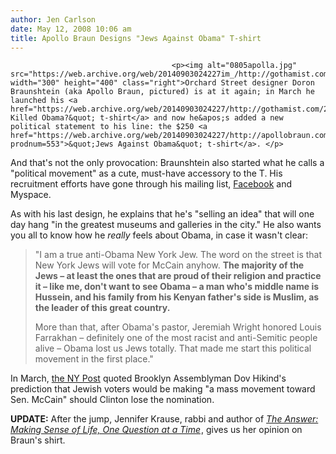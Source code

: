 ```yaml
---
author: Jen Carlson
date: May 12, 2008 10:06 am
title: Apollo Braun Designs "Jews Against Obama" T-shirt
---
```


	
										<p><img alt="0805apolla.jpg" src="https://web.archive.org/web/20140903024227im_/http://gothamist.com/attachments/arts_jen/0805apolla.jpg" width="300" height="400" class="right">Orchard Street designer Doron Braunshtein (aka Apollo Braun, pictured) is at it again; in March he launched his <a href="https://web.archive.org/web/20140903024227/http://gothamist.com/2008/03/21/who_killed_obam.php">&quot;Who Killed Obama?&quot; t-shirt</a> and now he&apos;s added a new political statement to his line: the $250 <a href="https://web.archive.org/web/20140903024227/http://apollobraun.com/store/store.cfm?prodnum=553">&quot;Jews Against Obama&quot; t-shirt</a>. </p>

<p>And that&apos;s not the only provocation: Braunshtein also started what he calls a &quot;political movement&quot; as a cute, must-have accessory to the T. His recruitment efforts have gone through his mailing list, <a href="https://web.archive.org/web/20140903024227/http://www.facebook.com/group.php?gid=8520738084&amp;ref=share">Facebook</a> and Myspace.</p>

<p>As with his last design, he explains that he&apos;s &quot;selling an idea&quot; that will one day hang &quot;in the greatest museums and galleries in the city.&quot; He also wants you all to know how he <em>really</em> feels about Obama, in case it wasn&apos;t clear:</p><blockquote>&quot;I am a true anti-Obama New York Jew. The word on the street is that New York Jews will vote for McCain anyhow. <strong>The majority of the Jews  &#x2013;  at least the ones that are proud of their religion and practice it  &#x2013;  like me, don&apos;t want to see Obama &#x2013; a man who&apos;s middle name is Hussein, and his family from his Kenyan father&apos;s side is Muslim, as the leader of this great country.</strong> <p></p>

<p>More than that, after Obama&apos;s pastor, Jeremiah Wright honored Louis Farrakhan &#x2013; definitely one of the most racist and anti-Semitic people alive  &#x2013; Obama lost us Jews totally. That made me start this political movement in the first place.&quot;</p></blockquote>In March, <a href="https://web.archive.org/web/20140903024227/http://www.nypost.com/seven/03032008/news/columnists/barack_lash__by_jews__dov_100265.htm">the NY Post</a> quoted Brooklyn Assemblyman Dov Hikind&apos;s prediction that Jewish voters would be making &quot;a mass movement toward Sen. McCain&quot; should Clinton lose the nomination.<p></p>

<p><strong>UPDATE:</strong> After the jump, Jennifer Krause, rabbi and author of <em><a href="https://web.archive.org/web/20140903024227/http://www.amazon.com/gp/redirect.html?ie=UTF8&amp;location=http%3A%2F%2Fwww.amazon.com%2FAnswer-Making-Sense-Life-Question%2Fdp%2F0399533702&amp;tag=gothamist03-20&amp;linkCode=ur2&amp;camp=1789&amp;creative=9325">The Answer: Making Sense of Life, One Question at a Time</a><img src="https://web.archive.org/web/20140903024227im_/http://www.assoc-amazon.com/e/ir?t=gothamist03-20&amp;l=ur2&amp;o=1" width="1" height="1" border="0" alt="" style="border:none !important; margin:0px !important;"></em>, gives us her opinion on Braun&apos;s shirt. </p>					
										
									
				